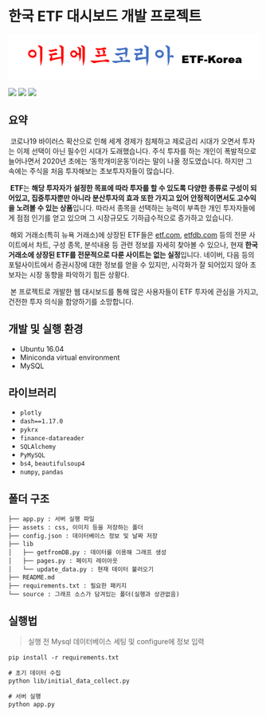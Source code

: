 # 한국 ETF 대시보드 개발 프로젝트
[![ETF코리아](./assets/logo.png)](https://github.com/LoveDH/etf-kor.com/)

<img style="max-width: 50%; height: auto;" src="https://drive.google.com/uc?export=view&id=1L8xwpF_vRA_4HJp4fqJ2oJItUPawdUIb">
<img style="max-width: 50%; height: auto;" src="https://drive.google.com/uc?export=view&id=18lloze7Tp5vG2zbr235uHxJqmwDcJu2S">
<img style="max-width: 50%; height: auto;" src="https://drive.google.com/uc?export=view&id=1vLY3ReR3zntn7LzSzgo0Vd06ra4UWYYZ">

## 요약

&nbsp;코로나19 바이러스 확산으로 인해 세계 경제가 침체하고 제로금리 시대가 오면서 투자는 이제 선택이 아닌 필수인 시대가 도래했습니다. 주식 투자를 하는 개인이 폭발적으로 늘어나면서 2020년 초에는 ‘동학개미운동’이라는 말이 나올 정도였습니다. 하지만 그 속에는 주식을 처음 투자해보는 초보투자자들이 많습니다. 
  
&nbsp;**ETF**는 **해당 투자자가 설정한 목표에 따라 투자를 할 수 있도록 다양한 종류로 구성이 되어있고, 집중투자뿐만 아니라 분산투자의 효과 또한 가지고 있어 안정적이면서도 고수익을 노려볼 수 있는 상품**입니다. 따라서 종목을 선택하는 능력이 부족한 개인 투자자들에게 점점 인기를 얻고 있으며 그 시장규모도 기하급수적으로 증가하고 있습니다. 
  
&nbsp;해외 거래소(특히 뉴욕 거래소)에 상장된 ETF들은 [etf.com](https://www.etf.com/), [etfdb.com](https://etfdb.com/) 등의 전문 사이트에서 차트, 구성 종목, 분석내용 등 관련 정보를 자세히 찾아볼 수 있으나, 현재 **한국거래소에 상장된 ETF를 전문적으로 다룬 사이트는 없는 실정**입니다. 네이버, 다음 등의 포털사이트에서 증권시장에 대한 정보를 얻을 수 있지만, 시각화가 잘 되어있지 않아 초보자는 시장 동향을 파악하기 힘든 상황다.

&nbsp;본 프로젝트로 개발한 웹 대시보드를 통해 많은 사용자들이 ETF 투자에 관심을 가지고, 건전한 투자 의식을 함양하기를 소망합니다.


## 개발 및 실행 환경
- Ubuntu 16.04
- Miniconda virtual environment
- MySQL

## 라이브러리
- `plotly`
- `dash==1.17.0`
- `pykrx`
- `finance-datareader`
- `SQLAlchemy`
- `PyMySQL`
- `bs4`, `beautifulsoup4`
- `numpy`, `pandas`

## 폴더 구조
```
├── app.py : 서버 실행 파일
├── assets : css, 이미지 등을 저장하는 폴더 
├── config.json : 데이터베이스 정보 및 날짜 저장
├── lib
│   ├── getfromDB.py : 데이터를 이용해 그래프 생성
│   ├── pages.py : 페이지 레이아웃
│   └── update_data.py : 현재 데이터 불러오기
├── README.md
├── requirements.txt : 필요한 패키지
└── source : 그래프 소스가 담겨있는 폴더(실행과 상관없음)
```

## 실행법
> 실행 전 Mysql 데이터베이스 세팅 및 configure에 정보 입력
```
pip install -r requirements.txt
```
```
# 초기 데이터 수집
python lib/initial_data_collect.py
```
```
# 서버 실행
python app.py
```
